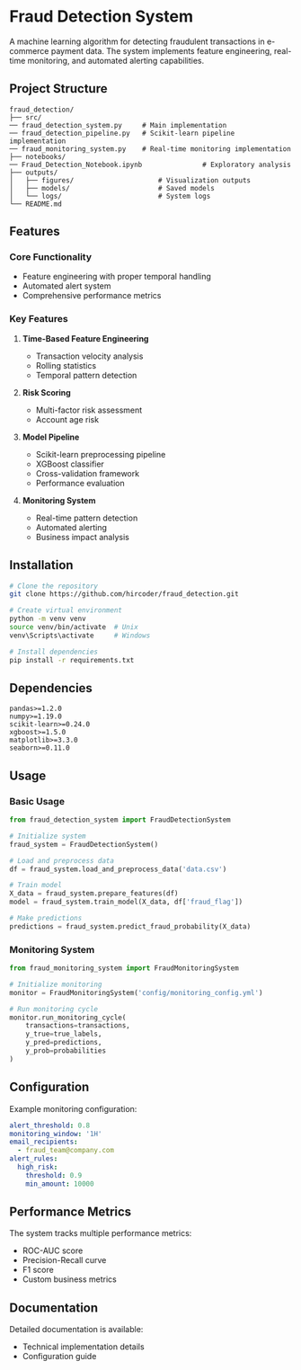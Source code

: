 # Fraud Detection System

A machine learning algorithm for detecting fraudulent transactions in e-commerce payment data. The system implements feature engineering, real-time monitoring, and automated alerting capabilities.

## Project Structure

```
fraud_detection/
├── src/
── fraud_detection_system.py     # Main implementation
── fraud_detection_pipeline.py   # Scikit-learn pipeline implementation
── fraud_monitoring_system.py    # Real-time monitoring implementation
├── notebooks/
── Fraud_Detection_Notebook.ipynb               # Exploratory analysis
├── outputs/
│   ├── figures/                     # Visualization outputs
│   ├── models/                      # Saved models
│   └── logs/                        # System logs
└── README.md
```

## Features

### Core Functionality
- Feature engineering with proper temporal handling
- Automated alert system
- Comprehensive performance metrics

### Key Features
1. **Time-Based Feature Engineering**
   - Transaction velocity analysis
   - Rolling statistics
   - Temporal pattern detection

2. **Risk Scoring**
   - Multi-factor risk assessment
   - Account age risk

3. **Model Pipeline**
   - Scikit-learn preprocessing pipeline
   - XGBoost classifier
   - Cross-validation framework
   - Performance evaluation

4. **Monitoring System**
   - Real-time pattern detection
   - Automated alerting
   - Business impact analysis

## Installation

```bash
# Clone the repository
git clone https://github.com/hircoder/fraud_detection.git

# Create virtual environment
python -m venv venv
source venv/bin/activate  # Unix
venv\Scripts\activate     # Windows

# Install dependencies
pip install -r requirements.txt
```

## Dependencies
```
pandas>=1.2.0
numpy>=1.19.0
scikit-learn>=0.24.0
xgboost>=1.5.0
matplotlib>=3.3.0
seaborn>=0.11.0
```

## Usage

### Basic Usage
```python
from fraud_detection_system import FraudDetectionSystem

# Initialize system
fraud_system = FraudDetectionSystem()

# Load and preprocess data
df = fraud_system.load_and_preprocess_data('data.csv')

# Train model
X_data = fraud_system.prepare_features(df)
model = fraud_system.train_model(X_data, df['fraud_flag'])

# Make predictions
predictions = fraud_system.predict_fraud_probability(X_data)
```

### Monitoring System
```python
from fraud_monitoring_system import FraudMonitoringSystem

# Initialize monitoring
monitor = FraudMonitoringSystem('config/monitoring_config.yml')

# Run monitoring cycle
monitor.run_monitoring_cycle(
    transactions=transactions,
    y_true=true_labels,
    y_pred=predictions,
    y_prob=probabilities
)
```

## Configuration

Example monitoring configuration:
```yaml
alert_threshold: 0.8
monitoring_window: '1H'
email_recipients:
  - fraud_team@company.com
alert_rules:
  high_risk:
    threshold: 0.9
    min_amount: 10000
```

## Performance Metrics

The system tracks multiple performance metrics:
- ROC-AUC score
- Precision-Recall curve
- F1 score
- Custom business metrics

## Documentation

Detailed documentation is available:
- Technical implementation details
- Configuration guide

